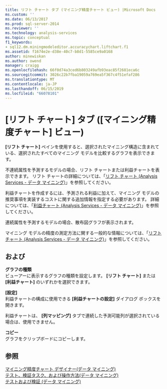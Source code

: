 ```yaml
---
title: リフト チャート タブ (マイニング精度チャート ビュー) |Microsoft Docs
ms.custom: ''
ms.date: 06/13/2017
ms.prod: sql-server-2014
ms.reviewer: ''
ms.technology: analysis-services
ms.topic: conceptual
f1_keywords:
- sql12.dm.miningmodeleditor.accuracychart.liftchart.f1
ms.assetid: f1674e2e-d38e-40c7-b8d1-5585ce9a0168
author: minewiskan
ms.author: owend
manager: craigg
ms.openlocfilehash: 66f0d74a3ced6b803249afb93eac85f2681eca6c
ms.sourcegitcommit: 3026c22b7fba19059a769ea5f367c4f51efaf286
ms.translationtype: MT
ms.contentlocale: ja-JP
ms.lasthandoff: 06/15/2019
ms.locfileid: "66078101"
---
```

# <a name="lift-chart-tab-mining-accuracy-chart-view"></a>[リフト チャート] タブ ([マイニング精度チャート] ビュー)
  **[リフト チャート]** ペインを使用すると、選択されたマイニング構造に含まれている、選択されたすべてのマイニング モデルを比較するグラフを表示できます。  
  
 不連続属性を予測するモデルの場合、リフト チャートまたは利益チャートを表示できます。 リフト チャートの詳細については、「[リフト チャート &#40;Analysis Services - データ マイニング&#41;](data-mining/lift-chart-analysis-services-data-mining.md)」を参照してください。  
  
 利益チャートを作成するには、予測される利益に加えて、マイニング モデルの推奨事項を実装するコストに関する追加情報を指定する必要があります。 詳細については、「[利益チャート (Analysis Services - データ マイニング)](data-mining/profit-chart-analysis-services-data-mining.md)」を参照してください。  
  
 連続属性を予測するモデルの場合、散布図グラフが表示されます。  
  
 マイニング モデルの精度の測定方法に関する一般的な情報については、「[リフト チャート &#40;Analysis Services - データ マイニング&#41;](data-mining/lift-chart-analysis-services-data-mining.md)」を参照してください。  
  
## <a name="options"></a>および  
 **グラフの種類**  
 ビューアーに表示するグラフの種類を設定します。 **[リフト チャート]** または **[利益チャート]** のいずれかを選択できます。  
  
 **[設定]**  
 利益チャートの構成に使用できる **[利益チャートの設定]** ダイアログ ボックスを開きます。  
  
 利益チャートは、 **[列マッピング]** タブで連続した予測可能列が選択されている場合は、使用できません。  
  
 **コピー**  
 グラフをクリップボードにコピーします。  
  
## <a name="see-also"></a>参照  
 [マイニング精度チャート デザイナー&#40;データ マイニング&#41;](mining-accuracy-chart-designer-data-mining.md)   
 [テスト、検証タスク、および操作方法&#40;データ マイニング&#41;](data-mining/testing-and-validation-tasks-and-how-tos-data-mining.md)   
 [テストおよび検証 (データ マイニング)](data-mining/testing-and-validation-data-mining.md)  
  
  
